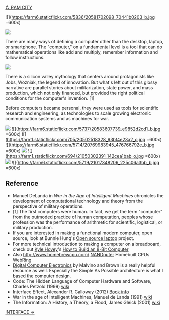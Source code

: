 [↻ RAM CITY](https://github.com/tchoi8/handmadecomputer/blob/master/RAMcity/readme.md)

![](https://farm6.staticflickr.com/5836/20581702098_70441b0203_b.jpg =600x)








![](https://dl.dropboxusercontent.com/u/53638/phone.jpg)

There are many ways of defining a computer other than the desktop, laptop, or smartphone. The "computer," on a fundamental level is a tool that can do mathematical operations like add and multiply, remember information and follow instructions. 

![](https://dl.dropboxusercontent.com/u/53638/present.jpg)

There is a silicon valley mythology that centers around protagonists like Jobs, Wozniak, the legend of innovation. But what's left out of this glossy narrative are parallel stories about militarization, state power, and mass production, which not only financed, but provided the right political conditions for the computer's invention. [1]

Before computers became personal, they were used as tools for scientific research and engineering, as technologies to scale growing electronic communication systems and as machines for war.

![](https://dl.dropboxusercontent.com/u/53638/smartwatch.png)
![](https://farm6.staticflickr.com/5737/20583607739_e9852d2cd1_b.jpg =600x)
![](https://farm1.staticflickr.com/705/20502518328_93bf4e23a2_o.jpg =600x)
![](https://farm6.staticflickr.com/5714/20769983945_476766792e_b.jpg =600x)
![](https://dl.dropboxusercontent.com/u/53638/intricate.jpg)
![](https://farm1.staticflickr.com/694/21050302391_142cea1bab_o.jpg =600x)
![](https://dl.dropboxusercontent.com/u/53638/designed.jpg)
![](https://farm6.staticflickr.com/5719/21017348206_225c06a3bb_b.jpg =600x)
 
## Reference

- Manuel DeLanda in *War in the Age of Intelligent Machines* chronicles the development of computational technology and theory from the perspective of military operations.
- [1] The first computers were human. In fact, we get the term "computer" from the outmoded practice of human computation, peoples whose profession was the performance of arithmetic for scientific, logistical, or military production.
- If you are interested in making a functional modern computer, open source, look at Bunnie Hung's [Open source laptop](http://www.bunniestudios.com/blog/?p=3265) project.  
- For more technical introduction to making a computer on a breadboard, check out [Kyle Hovey](http://8bitspaghetti.com/)'s [How to Build an 8-Bit Computer](http://www.instructables.com/id/How-to-Build-an-8-Bit-Computer/)
- Also http://www.homebrewcpu.com/ [NANDputer](http://blog.kevtris.org/?p=62) Homebuilt CPUs WebRing 
- [Digital Computer Electronics](http://www.amazon.com/Digital-Computer-Electronics-Albert-Malvino/dp/0028005945) by Malvino and Brown is a really helpful resource as well. Especially the Simple As Possible architecture is what I based the computer design. 
- Code: The Hidden Language of Computer Hardware and Software,  Charles Petzold (1999) [wiki](https://en.wikipedia.org/wiki/Code:_The_Hidden_Language_of_Computer_Hardware_and_Software)
- Interface Effect,  Alexander R. Galloway (2012) [Book info](http://www.polity.co.uk/book.asp?ref=9780745662527)
-   War in the age of Intelligent Machines, Manuel de Landa (1991) [wiki](https://en.wikipedia.org/wiki/War_in_the_Age_of_Intelligent_Machines)
- The Information: A History, a Theory, a Flood, James Gleick (2001) [wiki](https://en.wikipedia.org/wiki/The_Information:_A_History,_a_Theory,_a_Flood)  
 
[INTERFACE ⇒](https://github.com/tchoi8/handmadecomputer/blob/master/Interface/readme.md)
